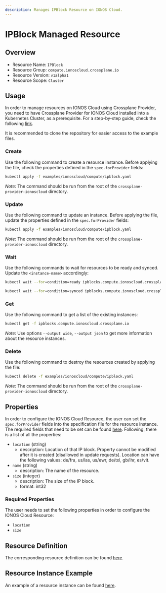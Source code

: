 ```yaml
---
description: Manages IPBlock Resource on IONOS Cloud.
---
```


# IPBlock Managed Resource

## Overview

* Resource Name: `IPBlock`
* Resource Group: `compute.ionoscloud.crossplane.io`
* Resource Version: `v1alpha1`
* Resource Scope: `Cluster`

## Usage

In order to manage resources on IONOS Cloud using Crossplane Provider, you need to have Crossplane Provider for IONOS Cloud installed into a Kubernetes Cluster, as a prerequisite. For a step-by-step guide, check the following [link](https://github.com/ionos-cloud/crossplane-provider-ionoscloud/tree/master/examples/example.md).

It is recommended to clone the repository for easier access to the example files.

### Create

Use the following command to create a resource instance. Before applying the file, check the properties defined in the `spec.forProvider` fields:

```bash
kubectl apply -f examples/ionoscloud/compute/ipblock.yaml
```

_Note_: The command should be run from the root of the `crossplane-provider-ionoscloud` directory.

### Update

Use the following command to update an instance. Before applying the file, update the properties defined in the `spec.forProvider` fields:

```bash
kubectl apply -f examples/ionoscloud/compute/ipblock.yaml
```

_Note_: The command should be run from the root of the `crossplane-provider-ionoscloud` directory.

### Wait

Use the following commands to wait for resources to be ready and synced. Update the `<instance-name>` accordingly:

```bash
kubectl wait --for=condition=ready ipblocks.compute.ionoscloud.crossplane.io/<instance-name>
```

```bash
kubectl wait --for=condition=synced ipblocks.compute.ionoscloud.crossplane.io/<instance-name>
```

### Get

Use the following command to get a list of the existing instances:

```bash
kubectl get -f ipblocks.compute.ionoscloud.crossplane.io
```

_Note_: Use options `--output wide`, `--output json` to get more information about the resource instances.

### Delete

Use the following command to destroy the resources created by applying the file:

```bash
kubectl delete -f examples/ionoscloud/compute/ipblock.yaml
```

_Note_: The command should be run from the root of the `crossplane-provider-ionoscloud` directory.

## Properties

In order to configure the IONOS Cloud Resource, the user can set the `spec.forProvider` fields into the specification file for the resource instance. The required fields that need to be set can be found [here](#required-properties). Following, there is a list of all the properties:

* `location` (string)
	* description: Location of that IP block. Property cannot be modified after it is created (disallowed in update requests).
Location can have the following values: de/fra, us/las, us/ewr, de/txl, gb/lhr, es/vit.
* `name` (string)
	* description: The name of the  resource.
* `size` (integer)
	* description: The size of the IP block.
	* format: int32

### Required Properties

The user needs to set the following properties in order to configure the IONOS Cloud Resource:

* `location`
* `size`

## Resource Definition

The corresponding resource definition can be found [here](https://github.com/ionos-cloud/crossplane-provider-ionoscloud/tree/master/package/crds/compute.ionoscloud.crossplane.io_ipblocks.yaml).

## Resource Instance Example

An example of a resource instance can be found [here](https://github.com/ionos-cloud/crossplane-provider-ionoscloud/tree/master/examples/ionoscloud/compute/ipblock.yaml).

